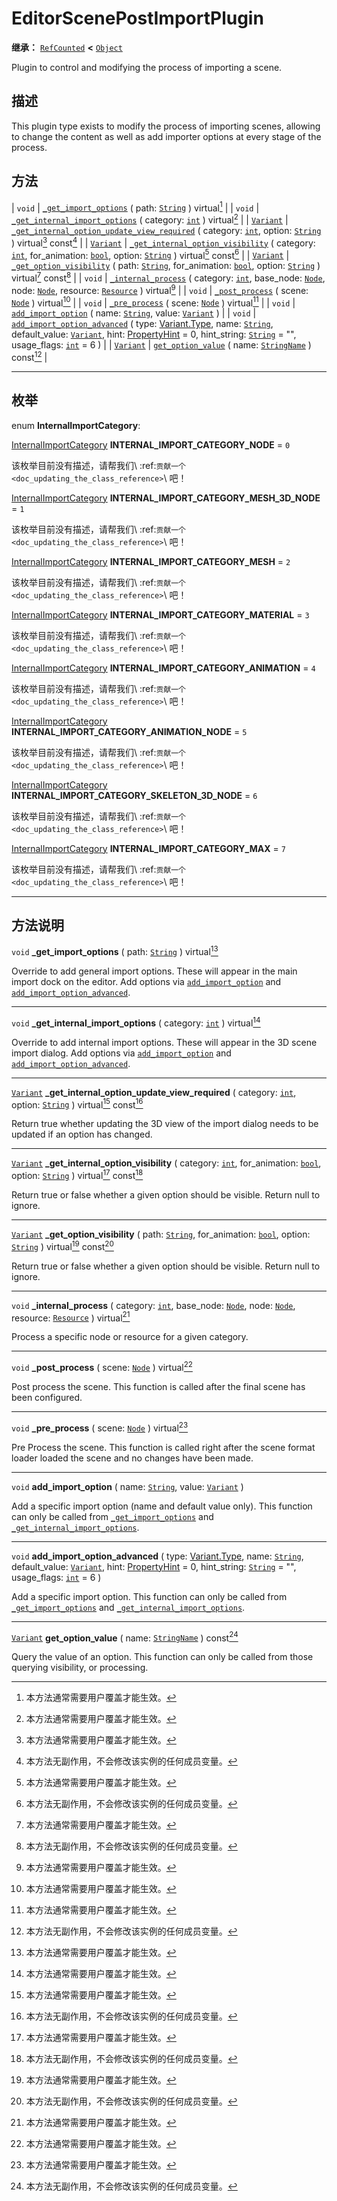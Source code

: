 <!-- ⚠ 请勿编辑本文件 ⚠ -->
<!-- 本文档使用脚本从 WeDot 引擎源码仓库生成。 -->
<!-- 生成脚本：https://github.com/WeDot-Engine/WeDot/tree/4.3/doc/tools/make_md.py； -->
<!-- 原文件：https://github.com/WeDot-Engine/WeDot/tree/4.3/doc/classes/EditorScenePostImportPlugin.xml。 -->

<div id="_class_editorscenepostimportplugin"></div>

# EditorScenePostImportPlugin

**继承：** [`RefCounted`](class_refcounted.md) **<** [`Object`](class_object.md)

Plugin to control and modifying the process of importing a scene.

## 描述

This plugin type exists to modify the process of importing scenes, allowing to change the content as well as add importer options at every stage of the process.

## 方法

| `void`                        | [`_get_import_options`](#class_editorscenepostimportplugin_private_method__get_import_options) ( path: [`String`](class_string.md) ) virtual[^virtual]                                                                                                                                                                                                                                            |
| `void`                        | [`_get_internal_import_options`](#class_editorscenepostimportplugin_private_method__get_internal_import_options) ( category: [`int`](class_int.md) ) virtual[^virtual]                                                                                                                                                                                                                            |
| [`Variant`](class_variant.md) | [`_get_internal_option_update_view_required`](#class_editorscenepostimportplugin_private_method__get_internal_option_update_view_required) ( category: [`int`](class_int.md), option: [`String`](class_string.md) ) virtual[^virtual] const[^const]                                                                                                                                               |
| [`Variant`](class_variant.md) | [`_get_internal_option_visibility`](#class_editorscenepostimportplugin_private_method__get_internal_option_visibility) ( category: [`int`](class_int.md), for_animation: [`bool`](class_bool.md), option: [`String`](class_string.md) ) virtual[^virtual] const[^const]                                                                                                                           |
| [`Variant`](class_variant.md) | [`_get_option_visibility`](#class_editorscenepostimportplugin_private_method__get_option_visibility) ( path: [`String`](class_string.md), for_animation: [`bool`](class_bool.md), option: [`String`](class_string.md) ) virtual[^virtual] const[^const]                                                                                                                                           |
| `void`                        | [`_internal_process`](#class_editorscenepostimportplugin_private_method__internal_process) ( category: [`int`](class_int.md), base_node: [`Node`](class_node.md), node: [`Node`](class_node.md), resource: [`Resource`](class_resource.md) ) virtual[^virtual]                                                                                                                                    |
| `void`                        | [`_post_process`](#class_editorscenepostimportplugin_private_method__post_process) ( scene: [`Node`](class_node.md) ) virtual[^virtual]                                                                                                                                                                                                                                                           |
| `void`                        | [`_pre_process`](#class_editorscenepostimportplugin_private_method__pre_process) ( scene: [`Node`](class_node.md) ) virtual[^virtual]                                                                                                                                                                                                                                                             |
| `void`                        | [`add_import_option`](#class_editorscenepostimportplugin_method_add_import_option) ( name: [`String`](class_string.md), value: [`Variant`](class_variant.md) )                                                                                                                                                                                                                                    |
| `void`                        | [`add_import_option_advanced`](#class_editorscenepostimportplugin_method_add_import_option_advanced) ( type: [Variant.Type](#enum_@globalscope_variant.type), name: [`String`](class_string.md), default_value: [`Variant`](class_variant.md), hint: [PropertyHint](#enum_@globalscope_propertyhint) = 0, hint_string: [`String`](class_string.md) = "", usage_flags: [`int`](class_int.md) = 6 ) |
| [`Variant`](class_variant.md) | [`get_option_value`](#class_editorscenepostimportplugin_method_get_option_value) ( name: [`StringName`](class_stringname.md) ) const[^const]                                                                                                                                                                                                                                                      |

<!-- rst-class:: classref-section-separator -->

---

## 枚举

<div id="_class_enum_editorscenepostimportplugin_internalimportcategory"></div>

enum **InternalImportCategory**: <div id="enum_editorscenepostimportplugin_internalimportcategory"></div>

<div id="_class_editorscenepostimportplugin_constant_internal_import_category_node"></div>

[InternalImportCategory](#enum_editorscenepostimportplugin_internalimportcategory) **INTERNAL_IMPORT_CATEGORY_NODE** = ``0``

该枚举目前没有描述，请帮我们\ :ref:`贡献一个 <doc_updating_the_class_reference>`\ 吧！



<div id="_class_editorscenepostimportplugin_constant_internal_import_category_mesh_3d_node"></div>

[InternalImportCategory](#enum_editorscenepostimportplugin_internalimportcategory) **INTERNAL_IMPORT_CATEGORY_MESH_3D_NODE** = ``1``

该枚举目前没有描述，请帮我们\ :ref:`贡献一个 <doc_updating_the_class_reference>`\ 吧！



<div id="_class_editorscenepostimportplugin_constant_internal_import_category_mesh"></div>

[InternalImportCategory](#enum_editorscenepostimportplugin_internalimportcategory) **INTERNAL_IMPORT_CATEGORY_MESH** = ``2``

该枚举目前没有描述，请帮我们\ :ref:`贡献一个 <doc_updating_the_class_reference>`\ 吧！



<div id="_class_editorscenepostimportplugin_constant_internal_import_category_material"></div>

[InternalImportCategory](#enum_editorscenepostimportplugin_internalimportcategory) **INTERNAL_IMPORT_CATEGORY_MATERIAL** = ``3``

该枚举目前没有描述，请帮我们\ :ref:`贡献一个 <doc_updating_the_class_reference>`\ 吧！



<div id="_class_editorscenepostimportplugin_constant_internal_import_category_animation"></div>

[InternalImportCategory](#enum_editorscenepostimportplugin_internalimportcategory) **INTERNAL_IMPORT_CATEGORY_ANIMATION** = ``4``

该枚举目前没有描述，请帮我们\ :ref:`贡献一个 <doc_updating_the_class_reference>`\ 吧！



<div id="_class_editorscenepostimportplugin_constant_internal_import_category_animation_node"></div>

[InternalImportCategory](#enum_editorscenepostimportplugin_internalimportcategory) **INTERNAL_IMPORT_CATEGORY_ANIMATION_NODE** = ``5``

该枚举目前没有描述，请帮我们\ :ref:`贡献一个 <doc_updating_the_class_reference>`\ 吧！



<div id="_class_editorscenepostimportplugin_constant_internal_import_category_skeleton_3d_node"></div>

[InternalImportCategory](#enum_editorscenepostimportplugin_internalimportcategory) **INTERNAL_IMPORT_CATEGORY_SKELETON_3D_NODE** = ``6``

该枚举目前没有描述，请帮我们\ :ref:`贡献一个 <doc_updating_the_class_reference>`\ 吧！



<div id="_class_editorscenepostimportplugin_constant_internal_import_category_max"></div>

[InternalImportCategory](#enum_editorscenepostimportplugin_internalimportcategory) **INTERNAL_IMPORT_CATEGORY_MAX** = ``7``

该枚举目前没有描述，请帮我们\ :ref:`贡献一个 <doc_updating_the_class_reference>`\ 吧！



<!-- rst-class:: classref-section-separator -->

---

## 方法说明

<div id="_class_editorscenepostimportplugin_private_method__get_import_options"></div>

`void` **_get_import_options** ( path: [`String`](class_string.md) ) virtual[^virtual]<div id="class_editorscenepostimportplugin_private_method__get_import_options"></div>

Override to add general import options. These will appear in the main import dock on the editor. Add options via [`add_import_option`](#class_editorscenepostimportplugin_method_add_import_option) and [`add_import_option_advanced`](#class_editorscenepostimportplugin_method_add_import_option_advanced).

<!-- rst-class:: classref-item-separator -->

---

<div id="_class_editorscenepostimportplugin_private_method__get_internal_import_options"></div>

`void` **_get_internal_import_options** ( category: [`int`](class_int.md) ) virtual[^virtual]<div id="class_editorscenepostimportplugin_private_method__get_internal_import_options"></div>

Override to add internal import options. These will appear in the 3D scene import dialog. Add options via [`add_import_option`](#class_editorscenepostimportplugin_method_add_import_option) and [`add_import_option_advanced`](#class_editorscenepostimportplugin_method_add_import_option_advanced).

<!-- rst-class:: classref-item-separator -->

---

<div id="_class_editorscenepostimportplugin_private_method__get_internal_option_update_view_required"></div>

[`Variant`](class_variant.md) **_get_internal_option_update_view_required** ( category: [`int`](class_int.md), option: [`String`](class_string.md) ) virtual[^virtual] const[^const]<div id="class_editorscenepostimportplugin_private_method__get_internal_option_update_view_required"></div>

Return true whether updating the 3D view of the import dialog needs to be updated if an option has changed.

<!-- rst-class:: classref-item-separator -->

---

<div id="_class_editorscenepostimportplugin_private_method__get_internal_option_visibility"></div>

[`Variant`](class_variant.md) **_get_internal_option_visibility** ( category: [`int`](class_int.md), for_animation: [`bool`](class_bool.md), option: [`String`](class_string.md) ) virtual[^virtual] const[^const]<div id="class_editorscenepostimportplugin_private_method__get_internal_option_visibility"></div>

Return true or false whether a given option should be visible. Return null to ignore.

<!-- rst-class:: classref-item-separator -->

---

<div id="_class_editorscenepostimportplugin_private_method__get_option_visibility"></div>

[`Variant`](class_variant.md) **_get_option_visibility** ( path: [`String`](class_string.md), for_animation: [`bool`](class_bool.md), option: [`String`](class_string.md) ) virtual[^virtual] const[^const]<div id="class_editorscenepostimportplugin_private_method__get_option_visibility"></div>

Return true or false whether a given option should be visible. Return null to ignore.

<!-- rst-class:: classref-item-separator -->

---

<div id="_class_editorscenepostimportplugin_private_method__internal_process"></div>

`void` **_internal_process** ( category: [`int`](class_int.md), base_node: [`Node`](class_node.md), node: [`Node`](class_node.md), resource: [`Resource`](class_resource.md) ) virtual[^virtual]<div id="class_editorscenepostimportplugin_private_method__internal_process"></div>

Process a specific node or resource for a given category.

<!-- rst-class:: classref-item-separator -->

---

<div id="_class_editorscenepostimportplugin_private_method__post_process"></div>

`void` **_post_process** ( scene: [`Node`](class_node.md) ) virtual[^virtual]<div id="class_editorscenepostimportplugin_private_method__post_process"></div>

Post process the scene. This function is called after the final scene has been configured.

<!-- rst-class:: classref-item-separator -->

---

<div id="_class_editorscenepostimportplugin_private_method__pre_process"></div>

`void` **_pre_process** ( scene: [`Node`](class_node.md) ) virtual[^virtual]<div id="class_editorscenepostimportplugin_private_method__pre_process"></div>

Pre Process the scene. This function is called right after the scene format loader loaded the scene and no changes have been made.

<!-- rst-class:: classref-item-separator -->

---

<div id="_class_editorscenepostimportplugin_method_add_import_option"></div>

`void` **add_import_option** ( name: [`String`](class_string.md), value: [`Variant`](class_variant.md) )<div id="class_editorscenepostimportplugin_method_add_import_option"></div>

Add a specific import option (name and default value only). This function can only be called from [`_get_import_options`](#class_editorscenepostimportplugin_private_method__get_import_options) and [`_get_internal_import_options`](#class_editorscenepostimportplugin_private_method__get_internal_import_options).

<!-- rst-class:: classref-item-separator -->

---

<div id="_class_editorscenepostimportplugin_method_add_import_option_advanced"></div>

`void` **add_import_option_advanced** ( type: [Variant.Type](#enum_@globalscope_variant.type), name: [`String`](class_string.md), default_value: [`Variant`](class_variant.md), hint: [PropertyHint](#enum_@globalscope_propertyhint) = 0, hint_string: [`String`](class_string.md) = "", usage_flags: [`int`](class_int.md) = 6 )<div id="class_editorscenepostimportplugin_method_add_import_option_advanced"></div>

Add a specific import option. This function can only be called from [`_get_import_options`](#class_editorscenepostimportplugin_private_method__get_import_options) and [`_get_internal_import_options`](#class_editorscenepostimportplugin_private_method__get_internal_import_options).

<!-- rst-class:: classref-item-separator -->

---

<div id="_class_editorscenepostimportplugin_method_get_option_value"></div>

[`Variant`](class_variant.md) **get_option_value** ( name: [`StringName`](class_stringname.md) ) const[^const]<div id="class_editorscenepostimportplugin_method_get_option_value"></div>

Query the value of an option. This function can only be called from those querying visibility, or processing.

[^virtual]: 本方法通常需要用户覆盖才能生效。
[^const]: 本方法无副作用，不会修改该实例的任何成员变量。
[^vararg]: 本方法除了能接受在此处描述的参数外，还能够继续接受任意数量的参数。
[^constructor]: 本方法用于构造某个类型。
[^static]: 调用本方法无需实例，可直接使用类名进行调用。
[^operator]: 本方法描述的是使用本类型作为左操作数的有效运算符。
[^bitfield]: 这个值是由下列位标志构成位掩码的整数。
[^void]: 无返回值。
